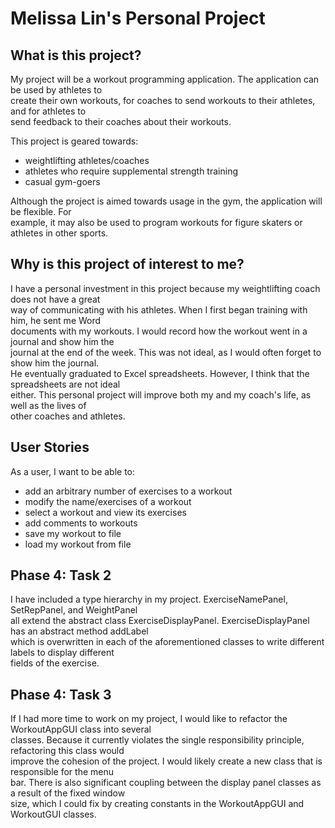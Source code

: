 # Melissa Lin's Personal Project

## What is this project?

My project will be a workout programming application. The application can be used by athletes to  
create their own workouts, for coaches to send workouts to their athletes, and for athletes to  
send feedback to their coaches about their workouts.

This project is geared towards:
- weightlifting athletes/coaches
- athletes who require supplemental strength training
- casual gym-goers

Although the project is aimed towards usage in the gym, the application will be flexible. For  
example, it may also be used to program workouts for figure skaters or athletes in other sports.

## Why is this project of interest to me?

I have a personal investment in this project because my weightlifting coach does not have a great  
way of communicating with his athletes. When I first began training with him, he sent me Word  
documents with my workouts. I would record how the workout went in a journal and show him the  
journal at the end of the week. This was not ideal, as I would often forget to show him the journal.  
He eventually graduated to Excel spreadsheets. However, I think that the spreadsheets are not ideal  
either. This personal project will improve both my and my coach's life, as well as the lives of  
other coaches and athletes.

## User Stories  

As a user, I want to be able to:

- add an arbitrary number of exercises to a workout
- modify the name/exercises of a workout
- select a workout and view its exercises
- add comments to workouts
- save my workout to file
- load my workout from file

## Phase 4: Task 2  

I have included a type hierarchy in my project. ExerciseNamePanel, SetRepPanel, and WeightPanel  
all extend the abstract class ExerciseDisplayPanel. ExerciseDisplayPanel has an abstract method addLabel  
which is overwritten in each of the aforementioned classes to write different labels to display different  
fields of the exercise.

## Phase 4: Task 3

If I had more time to work on my project, I would like to refactor the WorkoutAppGUI class into several  
classes. Because it currently violates the single responsibility principle, refactoring this class would  
improve the cohesion of the project. I would likely create a new class that is responsible for the menu  
bar. There is also significant coupling between the display panel classes as a result of the fixed window  
size, which I could fix by creating constants in the WorkoutAppGUI and WorkoutGUI classes.
